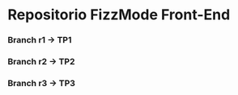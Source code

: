 # Repositorio FizzMode Front-End

### Branch r1 -> TP1

### Branch r2 -> TP2

### Branch r3 -> TP3

